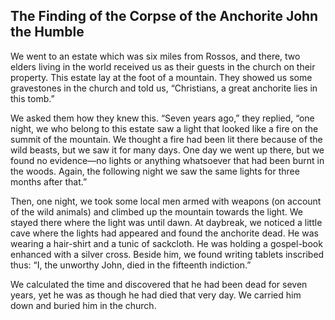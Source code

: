 ## The Finding of the Corpse of the Anchorite John the Humble

We went to an estate which was six miles from Rossos, and there, two elders living in the world received us as their guests in the church on their property. This estate lay at the foot of a mountain. They showed us some gravestones in the church and told us, “Christians, a great anchorite lies in this tomb.” 

We asked them how they knew this. “Seven years ago,” they replied, “one night, we who belong to this estate saw a light that looked like a fire on the summit of the mountain. We thought a fire had been lit there because of the wild beasts, but we saw it for many days. One day we went up there, but we found no evidence—no lights or anything whatsoever that had been burnt in the woods. Again, the following night we saw the same lights for three months after that.”

Then, one night, we took some local men armed with weapons (on account of the wild animals) and climbed up the mountain towards the light. We stayed there where the light was until dawn. At daybreak, we noticed a little cave where the lights had appeared and found the anchorite dead. He was wearing a hair-shirt and a tunic of sackcloth. He was holding a gospel-book enhanced with a silver cross. Beside him, we found writing tablets inscribed thus: “I, the unworthy John, died in the fifteenth indiction.” 

We calculated the time and discovered that he had been dead for seven years, yet he was as though he had died that very day. We carried him down and buried him in the church.
